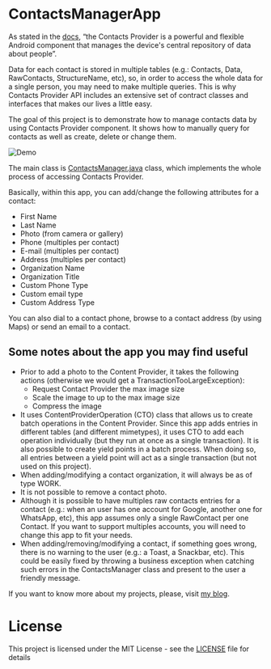 # ContactsManagerApp
As stated in the [docs](https://developer.android.com/guide/topics/providers/contacts-provider.html), “the Contacts Provider is a powerful and flexible Android component that manages the device's central repository of data about people”.

Data for each contact is stored in multiple tables (e.g.: Contacts, Data, RawContacts, StructureName, etc), so, in order to access the whole data for a single person, you may need to make multiple queries. This is why Contacts Provider API includes an extensive set of contract classes and interfaces that makes our lives a little easy.

The goal of this project is to demonstrate how to manage contacts data by using Contacts Provider component. It shows how to manually query for contacts as well as create, delete or change them. 

![Demo](https://user-images.githubusercontent.com/4574670/33289841-f3608e72-d3a7-11e7-8d4e-19a07984b044.gif)

The main class is [ContactsManager.java](https://github.com/JoaoMotondon/ContactsManagerApp/blob/master/app/src/main/java/com/motondon/contactsmanagerapp/provider/ContactsManager.java) class, which implements the whole process of accessing Contacts Provider. 

Basically, within this app, you can add/change the following attributes for a contact:
  - First Name
  - Last Name
  - Photo (from camera or gallery)
  - Phone (multiples per contact)
  - E-mail (multiples per contact)
  - Address (multiples per contact)
  - Organization Name
  - Organization Title
  - Custom Phone Type
  - Custom email type
  - Custom Address Type

You can also dial to a contact phone, browse to a contact address (by using Maps)  or send an email to a contact.

## Some notes about the app you may find useful
  - Prior to add a photo to the Content Provider, it takes the following actions (otherwise we would get a TransactionTooLargeException):
      - Request Contact Provider the max image size
      - Scale the image to up to the max image size
      - Compress the image
  - It uses ContentProviderOperation (CTO) class that allows us to create batch operations in the Content Provider. Since this app adds entries in different tables (and different mimetypes), it uses CTO to add each operation individually (but they run at once as a single transaction). It is also possible to create yield points in a batch process. When doing so, all entries between a yield point will act as a single transaction (but not used on this project).
  - When adding/modifying a contact organization, it will always be as of type WORK.
  - It is not possible to remove a contact photo.
  - Although it is possible to have multiples raw contacts entries for a contact (e.g.: when an user has one account for Google, another one for WhatsApp, etc), this app assumes only a single RawContact per one Contact. If you want to support multiples accounts, you will need to change this app to fit your needs.
  - When adding/removing/modifying a contact, if something goes wrong, there is no warning to the user (e.g.: a Toast, a Snackbar, etc). This could be easily fixed by throwing a business exception when catching such errors in the ContactsManager class and present to the user a friendly message.

If you want to know more about my projects, please, visit [my blog](http://androidahead.com/).

# License

This project is licensed under the MIT License - see the [LICENSE](LICENSE) file for details


